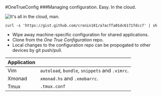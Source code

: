 #OneTrueConfig
###Managing configuration. Easy. In the cloud.

![It's all in the cloud, man.](http://newblog.intellitrack.net/wp-content/uploads/2011/07/iStock-Cloud-Computing-Small.jpg)

`curl -s 'https://gist.github.com/cronin101/a7acffa01dc6171fdcc7' | sh`

* Wipe away machine-specific configuration for shared applications.
* Clone from the *One True Configuration* repo.
* Local changes to the configuration repo can be propogated to other devices by git push/pull.


| Application |  |
-------|---
| Vim | `autoload`, `bundle`, `snippets` and `.vimrc`. |
| Xmonad | `xmonad.hs` and `.xmobarrc`. |
| Tmux| `.tmux.conf` |
